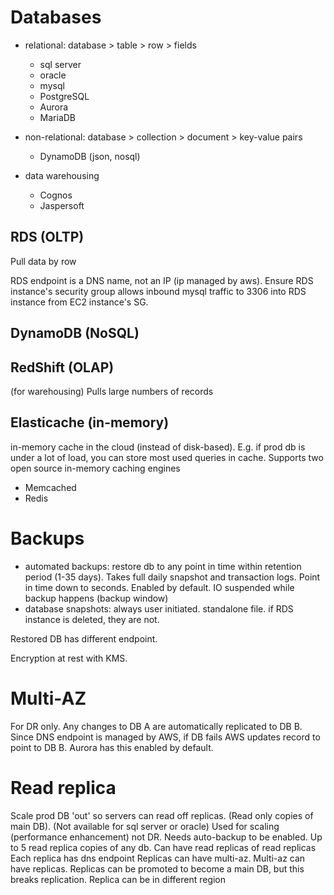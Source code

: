 # Databases
* relational: database > table > row > fields
  - sql server
  - oracle
  - mysql
  - PostgreSQL
  - Aurora
  - MariaDB
* non-relational: database > collection > document > key-value pairs
  - DynamoDB (json, nosql)

* data warehousing
  - Cognos
  - Jaspersoft


## RDS (OLTP)
Pull data by row

RDS endpoint is a DNS name, not an IP (ip managed by aws).
Ensure RDS instance's security group allows inbound mysql traffic to 3306 into RDS instance from EC2 instance's SG.

## DynamoDB (NoSQL)

## RedShift (OLAP)
(for warehousing)
Pulls large numbers of records

## Elasticache (in-memory)
in-memory cache in the cloud (instead of disk-based). E.g. if prod db is under a lot of load, you can store most used queries in cache.
Supports two open source in-memory caching engines
* Memcached
* Redis



# Backups

* automated backups: restore db to any point in time within retention period (1-35 days). Takes full daily snapshot and transaction logs. Point in time down to seconds. Enabled by default. IO suspended while backup happens (backup window)
* database snapshots: always user initiated. standalone file. if RDS instance is deleted, they are not.

Restored DB has different endpoint.

Encryption at rest with KMS.

# Multi-AZ

For DR only. Any changes to DB A are automatically replicated to DB B. Since DNS endpoint is managed by AWS, if DB fails AWS updates record to point to DB B. Aurora has this enabled by default.

# Read replica

Scale prod DB 'out' so servers can read off replicas. (Read only copies of main DB). (Not available for sql server or oracle)
Used for scaling (performance enhancement) not DR.
Needs auto-backup to be enabled.
Up to 5 read replica copies of any db.
Can have read replicas of read replicas
Each replica has dns endpoint
Replicas can have multi-az.
Multi-az can have replicas.
Replicas can be promoted to become a main DB, but this breaks replication.
Replica can be in different region
